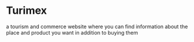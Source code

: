 # Turimex
a tourism and commerce website where you can find information about the place and product you want in addition to buying them